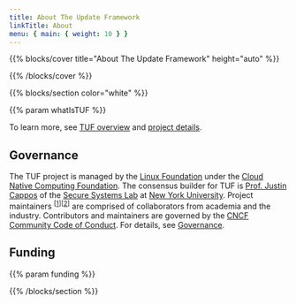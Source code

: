 ```yaml
---
title: About The Update Framework
linkTitle: About
menu: { main: { weight: 10 } }
---
```


{{% blocks/cover title="About The Update Framework" height="auto" %}}

{{% /blocks/cover %}}

{{% blocks/section color="white" %}}

{{% param whatIsTUF %}}

To learn more, see [TUF overview](/docs/overview/) and
[project details](/docs/project/).

## Governance

The TUF project is managed by the [Linux Foundation] under the [Cloud Native
Computing Foundation][CNCF]. The consensus builder for TUF is [Prof. Justin
Cappos] of the [Secure Systems Lab] at
[New York University](https://engineering.nyu.edu/). Project maintainers
<sup>[[1]][[2]]</sup> are comprised of collaborators from academia and the
industry. Contributors and maintainers are governed by the [CNCF Community Code
of Conduct][CoC]. For details, see [Governance].

## Funding

{{% param funding %}}

[1]:
  https://github.com/theupdateframework/specification/blob/master/MAINTAINERS.md
[2]:
  https://github.com/theupdateframework/python-tuf/blob/develop/docs/MAINTAINERS.txt
[CNCF]: https://cncf.io
[CoC]: https://github.com/cncf/foundation/blob/master/code-of-conduct.md
[Governance]:
  https://github.com/theupdateframework/specification/blob/master/GOVERNANCE.md
[Linux Foundation]: https://www.linuxfoundation.org
[Prof. Justin Cappos]: https://ssl.engineering.nyu.edu/personalpages/jcappos/
[Secure Systems Lab]: https://ssl.engineering.nyu.edu

{{% /blocks/section %}}
